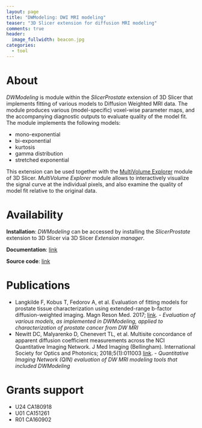 ```yaml
---
layout: page
title: "DWModeling: DWI MRI modeling"
teaser: "3D Slicer extension for diffusion MRI modeling"
comments: true
header:
  image_fullwidth: beacon.jpg
categories:
  - tool
---
```


# About

_DWModeling_ is module within the _SlicerProstate_ extension of 3D Slicer that implements fitting of various models to Diffusion Weighted MRI data. The module produces various (model-specific) voxel-wise parameter maps, and the accompanying diagnostic outputs to evaluate quality of the model fit. The module implements the following models:
* mono-exponential
* bi-exponential
* kurtosis
* gamma distribution
* stretched exponential

This extension can be used together with the [MultiVolume Explorer](https://www.slicer.org/wiki/Documentation/Nightly/Modules/MultiVolumeExplorer) module of 3D Slicer. _MultiVolume Explorer_ module allows to interactively visualize the signal curve at the individual pixels, and also examine the quality of model fit relative to the original data.

# Availability

**Installation**: _DWModeling_ can be accessed by installing the _SlicerProstate_ extension to 3D Slicer via 3D Slicer _Extension manager_.

**Documentation**: [link](https://www.slicer.org/wiki/Documentation/Nightly/Modules/DWModeling)

**Source code**: [link](https://github.com/SlicerProstate/SlicerProstate/tree/master/DWModeling)

# Publications

* Langkilde F, Kobus T, Fedorov A, et al. Evaluation of fitting models for prostate tissue characterization using extended-range b-factor diffusion-weighted imaging. Magn Reson Med. 2017; [link](http://dx.doi.org/10.1002/mrm.26831). - _Evaluation of various models, as implemented in DWModeling, applied to characterization of prostate cancer from DW MRI_
* Newitt DC, Malyarenko D, Chenevert TL, et al. Multisite concordance of apparent diffusion coefficient measurements across the NCI Quantitative Imaging Network. J Med Imaging (Bellingham). International Society for Optics and Photonics; 2018;5(1):011003 [link](http://dx.doi.org/10.1117/1.JMI.5.1.011003). - _Quantitative Imaging Network (QIN) evaluation of DW MRI modeling tools that included DWModeling_

# Grants support

* U24 CA180918
* U01 CA151261
* R01 CA160902
